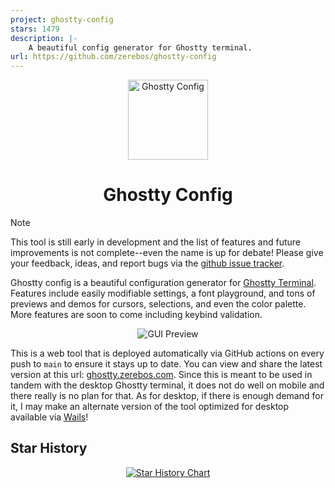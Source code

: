 ```yaml
---
project: ghostty-config
stars: 1479
description: |-
    A beautiful config generator for Ghostty terminal.
url: https://github.com/zerebos/ghostty-config
---
```


<p align="center">
  <a href="https://zerebos.github.io/ghostty-config"><img src="./src/lib/images/ghost.png" height="128" alt="Ghostty Config"></a>
  <h1 align="center">Ghostty Config</h1>
</p>


> [!NOTE]
> This tool is still early in development and the list of features and future improvements is not complete--even the name is up for debate! Please give your feedback, ideas, and report bugs via the [github issue tracker](https://github.com/zerebos/ghostty-config/issues).

Ghostty config is a beautiful configuration generator for [Ghostty Terminal](https://github.com/ghostty-org). Features include easily modifiable settings, a font playground, and tons of previews and demos for cursors, selections, and even the color palette. More features are soon to come including keybind validation.

<p align="center">
  <img src="https://github.com/user-attachments/assets/aa49f2bb-a6d3-4248-833b-488d27b57815" alt="GUI Preview">
</p>

This is a web tool that is deployed automatically via GitHub actions on every push to `main` to ensure it stays up to date. You can view and share the latest version at this url: [ghostty.zerebos.com](https://ghostty.zerebos.com/). Since this is meant to be used in tandem with the desktop Ghostty terminal, it does not do well on mobile and there really is no plan for that. As for desktop, if there is enough demand for it, I may make an alternate version of the tool optimized for desktop available via [Wails](https://wails.io/)!



## Star History

<p align="center">
  <a href="https://star-history.com/#zerebos/ghostty-config&Date">
   <picture>
     <source media="(prefers-color-scheme: dark)" srcset="https://api.star-history.com/svg?repos=zerebos/ghostty-config&type=Date&theme=dark" />
     <source media="(prefers-color-scheme: light)" srcset="https://api.star-history.com/svg?repos=zerebos/ghostty-config&type=Date" />
     <img alt="Star History Chart" src="https://api.star-history.com/svg?repos=zerebos/ghostty-config&type=Date" />
   </picture>
  </a>
</p>

